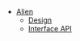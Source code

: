 * [Alien](README.md)
  * [Design](design.md)
  * [Interface API](https://pipperman.github.io/multicluster/docs/api.html)